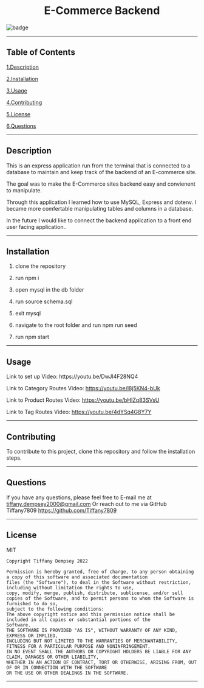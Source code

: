 

  <h1 align="center">E-Commerce Backend</h1>
  
  ![badge](https://img.shields.io/badge/license-MIT-brightgreen)
  ***

  ## Table of Contents

  <a href="#description">1.Description </a>

  <a href="#install">2.Installation </a>

  <a href="#use">3.Usage </a>

  <a href="#contribute">4.Contributing </a>

  <a href="#license">5.License </a> 

  <a href="#questions">6.Questions </a>
  ***


  <h2 id="describe">Description</h2>

  This is an express application run from the terminal that is connected to a database to maintain and keep track of the backend of an E-commerce site.

  The goal was to make the E-Commerce sites backend easy and convienent to manipulate. 

  Through this application I learned how to use MySQL, Express and dotenv. I became more comfertable manipulating tables and columns in a database. 

  In the future I would like to connect the backend application to a front end user facing application..


  
  ***

  <h2 id="install">Installation</h2>

  1. clone the repository

  2. run npm i 

  3. open mysql in the db folder

  4. run source schema.sql

  5. exit mysql

  6. navigate to the root folder and run npm run seed
  
  7. run npm start
  ***

  <h2 id="use">Usage</h2>
Link to set up Video:
https://youtu.be/DwJI4F28NQ4

Link to Category Routes Video:
https://youtu.be/l8j5KN4-bUk

Link to Product Routes Video:
https://youtu.be/bHIZq83SVsU

Link to Tag Routes Video:
https://youtu.be/4dYSq4G8Y7Y

  ***
      
  <h2 id="contribute">Contributing</h2>

  To contribute to this project, clone this repository and follow the installation steps. 
  ***


  <h2 id="questions">Questions</h2>

  If you have any questions, please feel free to E-mail me at tiffany.dempsey2000@gmail.com
  Or reach out to me via GitHub
  Tiffany7809
  https://github.com/Tiffany7809

  ***


  <h2 id="license">License</h2>
  MIT
  
    Copyright Tiffany Dempsey 2022

    Permission is hereby granted, free of charge, to any person obtaining a copy of this software and associated documentation 
    files (the "Software"), to deal in the Software without restriction, including without limitation the rights to use, 
    copy, modify, merge, publish, distribute, sublicense, and/or sell copies of the Software, and to permit persons to whom the Software is furnished to do so, 
    subject to the following conditions:
    The above copyright notice and this permission notice shall be included in all copies or substantial portions of the 
    Software.
    THE SOFTWARE IS PROVIDED "AS IS", WITHOUT WARRANTY OF ANY KIND, EXPRESS OR IMPLIED, 
    INCLUDING BUT NOT LIMITED TO THE WARRANTIES OF MERCHANTABILITY, FITNESS FOR A PARTICULAR PURPOSE AND NONINFRINGEMENT. 
    IN NO EVENT SHALL THE AUTHORS OR COPYRIGHT HOLDERS BE LIABLE FOR ANY CLAIM, DAMAGES OR OTHER LIABILITY, 
    WHETHER IN AN ACTION OF CONTRACT, TORT OR OTHERWISE, ARISING FROM, OUT OF OR IN CONNECTION WITH THE SOFTWARE 
    OR THE USE OR OTHER DEALINGS IN THE SOFTWARE.
    


  ***
  
